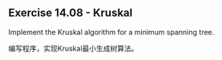 ## Exercise 14.08 - Kruskal

Implement the Kruskal algorithm for a minimum spanning tree.

编写程序，实现Kruskal最小生成树算法。
